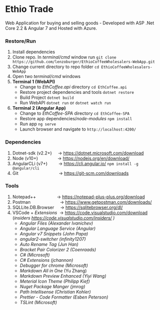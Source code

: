 # Ethio Trade
Web Application for buying and selling goods - Developed with ASP .Net Core 2.2 & Angular 7 and Hosted with Azure.

### Restore/Run
1. Install dependencies
2. Clone repo. In _terminal/cmd_ window run `git clone https://github.com/lenzoburger/EthioCoffeeWholesalers-WebApp.git`
3. Change current directory to repo folder `cd EthioCoffeeWholesalers-WebApp`
4. Open two _terminal/cmd_ windows
5. **Terminal 1 (WebAPI)**
   * Change to _EthCoffee.api_ directory `cd EthCoffee.api`
   * Restore project dependencies and tools `dotnet restore`
   * Build Project `dotnet build`
   * Run WebAPI `dotnet run` or `dotnet watch run`
6. **Terminal 2 (Angular App)**
   *  Change to _EthCoffee-SPA_ directory `cd EthCoffee-SPA`
   *  Restore app dependencies/_node-modules_ `npm install`
   *  Run app `ng serve`
   *  Launch browser and navigate to `http://localhost:4200/`

### Dependencies
1. Dotnet-sdk (v2.2+)  &nbsp;&nbsp;&nbsp;&nbsp;-> https://dotnet.microsoft.com/download
2. Node (v10+)           &nbsp;&nbsp;&nbsp;&nbsp;&nbsp;&nbsp;&nbsp;&nbsp;&nbsp;&nbsp;&nbsp;&nbsp;&nbsp;&nbsp;&nbsp;-> https://nodejs.org/en/download/
3. AngularCLi (v7+)     &nbsp;&nbsp;&nbsp;&nbsp;&nbsp;&nbsp;&nbsp;&nbsp;-> https://cli.angular.io/ `npm install -g @angular/cli`
4. Git                  &nbsp;&nbsp;&nbsp;&nbsp;&nbsp;&nbsp;&nbsp;&nbsp;&nbsp;&nbsp;&nbsp;&nbsp;&nbsp;&nbsp;&nbsp;&nbsp;&nbsp;&nbsp;&nbsp;&nbsp;&nbsp;&nbsp;&nbsp;&nbsp;&nbsp;&nbsp;&nbsp;&nbsp;&nbsp;&nbsp;&nbsp;&nbsp;-> https://git-scm.com/downloads

### Tools
1. Notepad++            &nbsp;&nbsp;&nbsp;&nbsp;&nbsp;&nbsp;&nbsp;&nbsp;&nbsp;&nbsp;&nbsp;&nbsp;&nbsp;&nbsp;&nbsp;&nbsp;-> https://notepad-plus-plus.org/download
2. Postman              &nbsp;&nbsp;&nbsp;&nbsp;&nbsp;&nbsp;&nbsp;&nbsp;&nbsp;&nbsp;&nbsp;&nbsp;&nbsp;&nbsp;&nbsp;&nbsp;&nbsp;&nbsp;&nbsp;&nbsp;&nbsp;&nbsp;&nbsp;-> https://www.getpostman.com/downloads/
3. SQLLite.DB.Browser   &nbsp;&nbsp;&nbsp;&nbsp;-> https://sqlitebrowser.org/dl/
4. VSCode + _Extensions_ &nbsp;-> https://code.visualstudio.com/download    (_insiders https://code.visualstudio.com/insiders/ )_
   * _Angular Files (Alexander Ivanichev)_
   * _Angular Language Service (Angular)_
   * _Angular v7 Snippets (John Papa)_
   * _angular2-switcher (infinity1207)_
   * _Auto Rename Tag (Jun Han)_
   * _Bracket Pair Colorizer 2 (Coenraads)_
   * _C# (Microsoft)_
   * _C# Extensions (jchannon)_
   * _Debugger for chrome (Microsoft)_
   * _Markdown All in One_ (Yu Zhang)
   * _Markdown Preview Enhanced (Yiyi Wang)_
   * _Meterial Icon Theme (Philipp Kief)_
   * _Nuget Package Manger (jmrog)_
   * _Path Intellisense (Christian Kohler)_
   * _Prettier - Code Formatter (Esben Peterson)_
   * _TSLint (Microsoft)_
